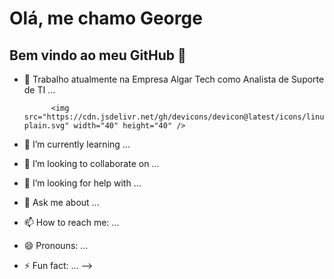 # Olá, me chamo George
## Bem vindo ao meu GitHub 👋

- 🔭 Trabalho atualmente na Empresa Algar Tech como Analista de Suporte de TI ...
  

            <img src="https://cdn.jsdelivr.net/gh/devicons/devicon@latest/icons/linux/linux-plain.svg" width="40" height="40" />
          
- 🌱 I’m currently learning ...
- 👯 I’m looking to collaborate on ...
- 🤔 I’m looking for help with ...
- 💬 Ask me about ...
- 📫 How to reach me: ...
- 😄 Pronouns: ...
- ⚡ Fun fact: ...
-->
